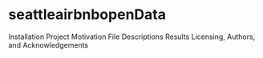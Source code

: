 # seattleairbnbopenData
Installation
Project Motivation
File Descriptions
Results
Licensing, Authors, and Acknowledgements
